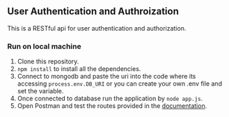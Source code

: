 ## User Authentication and Authroization
This is a RESTful api for user authentication and authorization.
### Run on local machine
1. Clone this repository.
2. `npm install` to install all the dependencies.
3. Connect to mongodb and paste the uri into the code where its accessing `process.env.DB_URI` or you can create your own .env file and set the variable.
4. Once connected to database run the application by `node app.js`.
5. Open Postman and test the routes provided in the [documentation](https://documenter.getpostman.com/view/24061042/2s9YCBv9sw).
